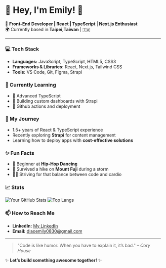 # 🌟 Hey, I'm Emily! 🌟

🎨 **Front-End Developer | React | TypeScript | Next.js Enthusiast**  
🌍 Currently based in **Taipei,Taiwan** | 🇹🇼

---

### 💻 Tech Stack

- **Languages:** JavaScript, TypeScript, HTML5, CSS3
- **Frameworks & Libraries:** React, Next.js, Tailwind CSS
- **Tools:** VS Code, Git, Figma, Strapi

### 🌱 Currently Learning

- 🚀 Advanced TypeScript
- 🧩 Building custom dashboards with Strapi
- 🎨 Github actions and deployment

### 🚀 My Journey

- 1.5+ years of React & TypeScript experience
- Recently exploring **Strapi** for content management
- Learning how to deploy apps with **cost-effective solutions**

### ✨ Fun Facts

- 💃 Beginner at **Hip-Hop Dancing**
- 🌄 Survived a hike on **Mount Fuji** during a storm
- 🏃‍♂️ Striving for that balance between code and cardio

### 📈 Stats

![Your GitHub Stats](https://github-readme-stats.vercel.app/api?username=YenYuD&show_icons=true&theme=radical)
![Top Langs](https://github-readme-stats.vercel.app/api/top-langs/?username=YenYuD&layout=compact&theme=radical)

### 📫 How to Reach Me

- **LinkedIn:** [My LinkedIn](https://www.linkedin.com/in/emily-diao-89aab22a9/)
- **Email:** [diaoemily0830@gmail.com](diaoemily0830@gmail.com)

---

> "Code is like humor. When you have to explain it, it’s bad." – _Cory House_

✨ **Let’s build something awesome together!** ✨

